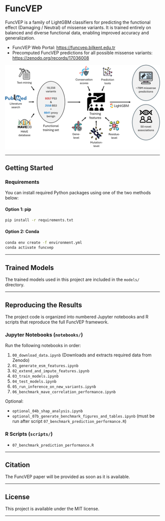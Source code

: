 # FuncVEP

FuncVEP is a family of LightGBM classifiers for predicting the functional effect (Damaging / Neutral) of missense variants. It is trained entirely on balanced and diverse functional data, enabling improved accuracy and generalization.

- FuncVEP Web Portal: https://funcvep.bilkent.edu.tr
- Precomputed FuncVEP predictions for all possible missense variants: https://zenodo.org/records/17036008


![FuncVEP Framework](resources/framework.png)

---

## Getting Started

### Requirements

You can install required Python packages using one of the two methods below:

#### Option 1: pip

```bash
pip install -r requirements.txt
```

#### Option 2: Conda

```bash
conda env create -f environment.yml
conda activate funcvep
```

---

## Trained Models

The trained models used in this project are included in the `models/` directory.

---

## Reproducing the Results

The project code is organized into numbered Jupyter notebooks and R scripts that reproduce the full FuncVEP framework.

### Jupyter Notebooks (`notebooks/`)

Run the following notebooks in order:

1. `00_download_data.ipynb` (Downloads and extracts required data from Zenodo)
2. `01_generate_esm_features.ipynb`
3. `02_extend_and_impute_features.ipynb`
4. `03_train_models.ipynb`
5. `04_test_models.ipynb`
6. `05_run_inference_on_new_variants.ipynb`
7. `06_benchmark_mave_correlation_performance.ipynb`

Optional:
- `optional_04b_shap_analysis.ipynb`
- `optional_07b_generate_benchmark_figures_and_tables.ipynb` (must be run after script `07_benchmark_prediction_performance.R`)

### R Scripts (`scripts/`)

- `07_benchmark_prediction_performance.R`

---

## Citation

The FuncVEP paper will be provided as soon as it is available.

---

## License

This project is available under the MIT license.

---
